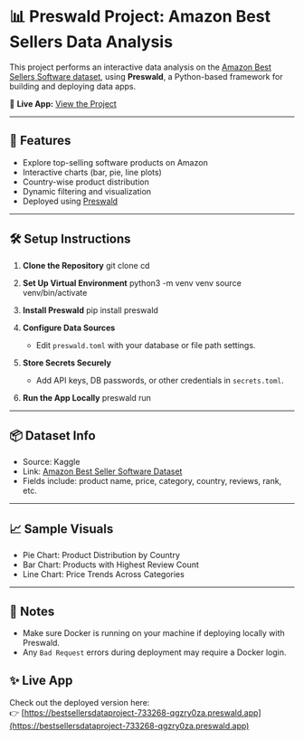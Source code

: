 
# 📊 Preswald Project: Amazon Best Sellers Data Analysis

This project performs an interactive data analysis on the [Amazon Best Sellers Software dataset](https://www.kaggle.com/datasets/kaverappa/amazon-best-seller-softwares?resource=download), using **Preswald**, a Python-based framework for building and deploying data apps.

🔗 **Live App:** [View the Project](https://bestsellersdataproject-733268-qgzry0za.preswald.app)

---

## 🚀 Features

- Explore top-selling software products on Amazon
- Interactive charts (bar, pie, line plots)
- Country-wise product distribution
- Dynamic filtering and visualization
- Deployed using [Preswald](https://pypi.org/project/preswald/)

---

## 🛠️ Setup Instructions

1. **Clone the Repository**
   git clone <your-repo-url>
   cd <your-project-directory>

2. **Set Up Virtual Environment**
   python3 -m venv venv
   source venv/bin/activate

3. **Install Preswald**
   pip install preswald

4. **Configure Data Sources**
   - Edit `preswald.toml` with your database or file path settings.

5. **Store Secrets Securely**
   - Add API keys, DB passwords, or other credentials in `secrets.toml`.

6. **Run the App Locally**
   preswald run

---

## 📦 Dataset Info

- Source: Kaggle  
- Link: [Amazon Best Seller Software Dataset](https://www.kaggle.com/datasets/kaverappa/amazon-best-seller-softwares?resource=download)  
- Fields include: product name, price, category, country, reviews, rank, etc.

---

## 📈 Sample Visuals

- Pie Chart: Product Distribution by Country
- Bar Chart: Products with Highest Review Count
- Line Chart: Price Trends Across Categories

---

## 📌 Notes

- Make sure Docker is running on your machine if deploying locally with Preswald.
- Any `Bad Request` errors during deployment may require a Docker login.

## ✨ Live App

Check out the deployed version here:  
👉 [https://bestsellersdataproject-733268-qgzry0za.preswald.app](https://bestsellersdataproject-733268-qgzry0za.preswald.app)
